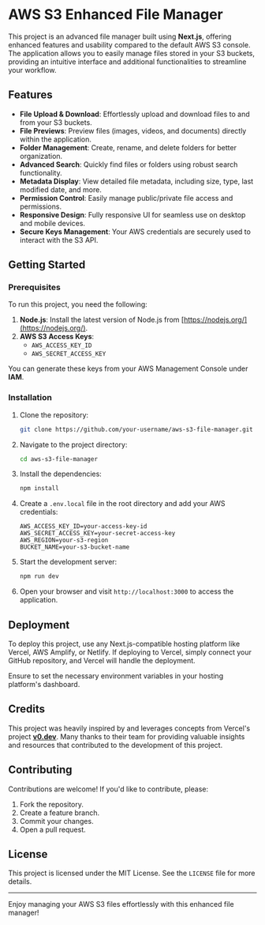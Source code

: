 # AWS S3 Enhanced File Manager

This project is an advanced file manager built using **Next.js**, offering enhanced features and usability compared to the default AWS S3 console. The application allows you to easily manage files stored in your S3 buckets, providing an intuitive interface and additional functionalities to streamline your workflow.

## Features

- **File Upload & Download**: Effortlessly upload and download files to and from your S3 buckets.
- **File Previews**: Preview files (images, videos, and documents) directly within the application.
- **Folder Management**: Create, rename, and delete folders for better organization.
- **Advanced Search**: Quickly find files or folders using robust search functionality.
- **Metadata Display**: View detailed file metadata, including size, type, last modified date, and more.
- **Permission Control**: Easily manage public/private file access and permissions.
- **Responsive Design**: Fully responsive UI for seamless use on desktop and mobile devices.
- **Secure Keys Management**: Your AWS credentials are securely used to interact with the S3 API.

## Getting Started

### Prerequisites

To run this project, you need the following:

1. **Node.js**: Install the latest version of Node.js from [https://nodejs.org/](https://nodejs.org/).
2. **AWS S3 Access Keys**:
   - `AWS_ACCESS_KEY_ID`
   - `AWS_SECRET_ACCESS_KEY`

You can generate these keys from your AWS Management Console under **IAM**.

### Installation

1. Clone the repository:
   ```bash
   git clone https://github.com/your-username/aws-s3-file-manager.git
   ```

2. Navigate to the project directory:
   ```bash
   cd aws-s3-file-manager
   ```

3. Install the dependencies:
   ```bash
   npm install
   ```

4. Create a `.env.local` file in the root directory and add your AWS credentials:
   ```env
   AWS_ACCESS_KEY_ID=your-access-key-id
   AWS_SECRET_ACCESS_KEY=your-secret-access-key
   AWS_REGION=your-s3-region
   BUCKET_NAME=your-s3-bucket-name
   ```

5. Start the development server:
   ```bash
   npm run dev
   ```

6. Open your browser and visit `http://localhost:3000` to access the application.

## Deployment

To deploy this project, use any Next.js-compatible hosting platform like Vercel, AWS Amplify, or Netlify. If deploying to Vercel, simply connect your GitHub repository, and Vercel will handle the deployment.

Ensure to set the necessary environment variables in your hosting platform's dashboard.

## Credits

This project was heavily inspired by and leverages concepts from Vercel's project **[v0.dev](https://v0.dev)**. Many thanks to their team for providing valuable insights and resources that contributed to the development of this project.

## Contributing

Contributions are welcome! If you'd like to contribute, please:

1. Fork the repository.
2. Create a feature branch.
3. Commit your changes.
4. Open a pull request.

## License

This project is licensed under the MIT License. See the `LICENSE` file for more details.

---

Enjoy managing your AWS S3 files effortlessly with this enhanced file manager!


